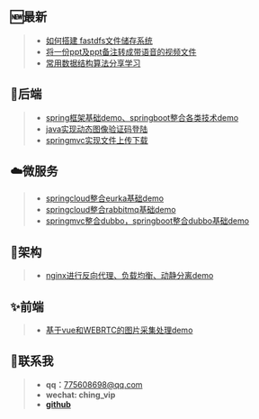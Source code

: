 ﻿---
home: true
heroImage: /image/logo.jpg
actionText: get start →
actionLink: /mydocslist/

footer: MIT Licensed | Copyright © 2020-chenyanan
---

## :new:最新
> - [如何搭建 fastdfs文件储存系统](https://github.com/ching7/fastDFSStudy)
> - [将一份ppt及ppt备注转成带语音的视频文件](https://github.com/ching7/ppt2video)
> - [常用数据结构算法分享学习](https://github.com/ching7/DataStructureAndAlgorithm)

## :key:后端 
> - [spring框架基础demo、springboot整合各类技术demo](https://github.com/ching7/springStudy)
> - [java实现动态图像验证码登陆](https://github.com/ching7/springStudy/tree/master/validCode)
> - [springmvc实现文件上传下载](https://github.com/ching7/springStudy/tree/master/springmvc)

## :cloud:微服务 
> - [springcloud整合eurka基础demo](https://github.com/ching7/springStudy/tree/master/springcloud-eureka)
> - [springcloud整合rabbitmq基础demo](https://github.com/ching7/springStudy)
> - [springmvc整合dubbo，springboot整合dubbo基础demo](https://github.com/ching7/dubboStudy)

## :hammer:架构 
> - [nginx进行反向代理、负载均衡、动静分离demo](https://github.com/ching7/nginxStudy)

## :sparkles:前端
> - [基于vue和WEBRTC的图片采集处理demo](https://github.com/ching7/imageCaptureDemo/blob/master/imageCapture.html)

## :raised_hands:联系我
> - **qq：**<775608698@qq.com>
> - **wechat: ching_vip**
> - **[github](https://github.com/ching7)**